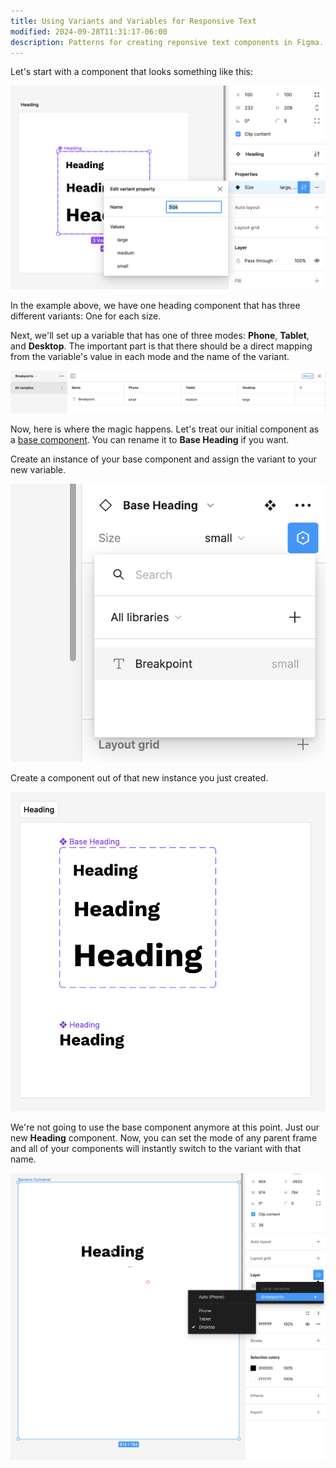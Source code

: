 ```yaml
---
title: Using Variants and Variables for Responsive Text
modified: 2024-09-28T11:31:17-06:00
description: Patterns for creating reponsive text components in Figma.
---
```


Let's start with a component that looks something like this:

![Edit variant property](assets/figma-responsive-text-edit-variant-property.png)

In the example above, we have one heading component that has three different variants: One for each size.

Next, we'll set up a variable that has one of three modes: **Phone**, **Tablet**, and **Desktop**. The important part is that there should be a direct mapping from the variable's value in each mode and the name of the variant.

![Size modes using Figma variables](assets/figma-variable-size-modes.png)

Now, here is where the magic happens. Let's treat our initial component as a [base component](base-components.md). You can rename it to **Base Heading** if you want.

Create an instance of your base component and assign the variant to your new variable.

![Bind a variant to a mode](assets/figma-bind-variant-to-variable-mode.png)

Create a component out of that new instance you just created.

![Responsive text using Figma variables](assets/figma-base-heading-and-heading-for-responsive-text.png)

We're not going to use the base component anymore at this point. Just our new **Heading** component. Now, you can set the mode of any parent frame and all of your components will instantly switch to the variant with that name.

![Using Figma modes for responsive text](assets/figma-parent-frame-mode-for-responsive-text.png)
